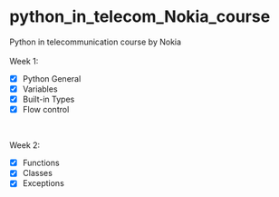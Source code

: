 # python_in_telecom_Nokia_course
Python in telecommunication course by Nokia</br>
</br>
Week 1: 
- [x] Python General
- [x] Variables
- [x] Built-in Types
- [x] Flow control
</br>

Week 2: 
- [x] Functions
- [x] Classes
- [x] Exceptions
</br>
